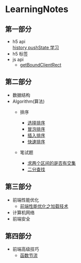 # LearningNotes
## 第一部分
-   h5 api  
    [history pushState 学习](https://github.com/lyyh/FELearningNotes/blob/master/part%201/h5%20api/h5%20history.md)
-   h5 标签
-   js api
    -   [getBoundClientRect](https://github.com/lyyh/FELearningNotes/blob/master/part%201/js%20api/getBoundingClientRect.md)
## 第二部分
-   数据结构
-   Algorithm(算法)
    - 排序
        - [选择排序](https://github.com/lyyh/FELearningNotes/blob/master/part%202/%E6%8E%92%E5%BA%8F/%E9%80%89%E6%8B%A9%E6%8E%92%E5%BA%8F/selection.js)  
        - [冒泡排序](https://github.com/lyyh/FELearningNotes/tree/master/part%202/%E6%8E%92%E5%BA%8F/%E5%86%92%E6%B3%A1%E6%8E%92%E5%BA%8F)  
        - [插入排序](https://github.com/lyyh/FELearningNotes/tree/master/part%202/%E6%8E%92%E5%BA%8F/%E6%8F%92%E5%85%A5%E6%8E%92%E5%BA%8F)    
        - [快速排序](https://github.com/lyyh/FELearningNotes/tree/master/part%202/%E6%8E%92%E5%BA%8F/%E5%BF%AB%E9%80%9F%E6%8E%92%E5%BA%8F)

    - 笔试题
        - [求两个区间的是否有交集](https://github.com/lyyh/FELearningNotes/blob/master/part%202/%E9%9D%A2%E8%AF%95%E7%AE%97%E6%B3%95/%E5%8C%BA%E9%97%B4%E4%BA%A4%E9%9B%86/intersection.md)   
        - [二分查找](https://github.com/lyyh/FELearningNotes/tree/master/part%202/%E9%9D%A2%E8%AF%95%E7%AE%97%E6%B3%95/%08%E4%BA%8C%E5%88%86%E6%9F%A5%E6%89%BE)  
        
## 第三部分
-   前端性能优化  
    -   [前端性能优化之加载技术](https://github.com/lyyh/FELearningNotes/blob/master/part%204/%E5%89%8D%E7%AB%AF%E6%80%A7%E8%83%BD%E4%BC%98%E5%8C%96/%E5%89%8D%E7%AB%AF%E6%80%A7%E8%83%BD%E4%BC%98%E5%8C%96%E4%B9%8B%E5%8A%A0%E8%BD%BD%E6%8A%80%E6%9C%AF.md)   
-   计算机网络  
-   前端安全  

## 第四部分
-   前端高级技巧  
    -   [函数节流](https://github.com/lyyh/FELearningNotes/tree/master/part%204/%E5%89%8D%E7%AB%AF%E9%AB%98%E7%BA%A7%E6%8A%80%E5%B7%A7/%E5%87%BD%E6%95%B0%E8%8A%82%E6%B5%81)
    
